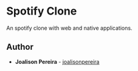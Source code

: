 <h1 align="left">
  <strong>Spotify Clone</strong>
</h1>

<p align="left">
  An spotify clone with web and native applications.
</p>

## Author

- **Joalison Pereira** - [joalisonpereira](https://github.com/joalisonpereira)

